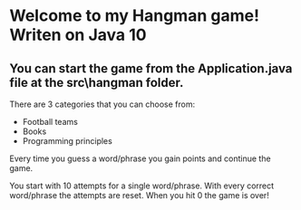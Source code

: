 # Welcome to my Hangman game! Writen on Java 10

## You can start the game from the Application.java file at the src\hangman folder.

There are 3 categories that you can choose from:
* Football teams
* Books
* Programming principles

Every time you guess a word/phrase you gain points and continue the game.

You start with 10 attempts for a single word/phrase. With every correct word/phrase the attempts are reset. When you hit 0 the game is over!
